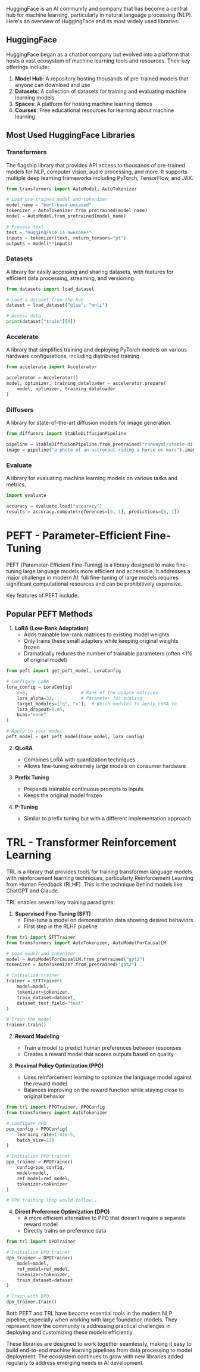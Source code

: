 HuggingFace is an AI community and company that has become a central hub for machine learning, particularly in natural language processing (NLP). Here's an overview of HuggingFace and its most widely used libraries:

## HuggingFace

HuggingFace began as a chatbot company but evolved into a platform that hosts a vast ecosystem of machine learning tools and resources. Their key offerings include:

1. **Model Hub**: A repository hosting thousands of pre-trained models that anyone can download and use
2. **Datasets**: A collection of datasets for training and evaluating machine learning models
3. **Spaces**: A platform for hosting machine learning demos
4. **Courses**: Free educational resources for learning about machine learning

## Most Used HuggingFace Libraries

### Transformers
The flagship library that provides API access to thousands of pre-trained models for NLP, computer vision, audio processing, and more. It supports multiple deep learning frameworks including PyTorch, TensorFlow, and JAX.

```python
from transformers import AutoModel, AutoTokenizer

# Load pre-trained model and tokenizer
model_name = "bert-base-uncased"
tokenizer = AutoTokenizer.from_pretrained(model_name)
model = AutoModel.from_pretrained(model_name)

# Process text
text = "HuggingFace is awesome!"
inputs = tokenizer(text, return_tensors="pt")
outputs = model(**inputs)
```

### Datasets
A library for easily accessing and sharing datasets, with features for efficient data processing, streaming, and versioning.

```python
from datasets import load_dataset

# Load a dataset from the hub
dataset = load_dataset("glue", "mnli")

# Access data
print(dataset["train"][0])
```

### Accelerate
A library that simplifies training and deploying PyTorch models on various hardware configurations, including distributed training.

```python
from accelerate import Accelerator

accelerator = Accelerator()
model, optimizer, training_dataloader = accelerator.prepare(
    model, optimizer, training_dataloader
)
```

### Diffusers
A library for state-of-the-art diffusion models for image generation.

```python
from diffusers import StableDiffusionPipeline

pipeline = StableDiffusionPipeline.from_pretrained("runwayml/stable-diffusion-v1-5")
image = pipeline("a photo of an astronaut riding a horse on mars").images[0]
```

### Evaluate
A library for evaluating machine learning models on various tasks and metrics.

```python
import evaluate

accuracy = evaluate.load("accuracy")
results = accuracy.compute(references=[0, 1], predictions=[0, 1])
```

# PEFT - Parameter-Efficient Fine-Tuning

PEFT (Parameter-Efficient Fine-Tuning) is a library designed to make fine-tuning large language models more efficient and accessible. It addresses a major challenge in modern AI: full fine-tuning of large models requires significant computational resources and can be prohibitively expensive.

Key features of PEFT include:

## Popular PEFT Methods

1. **LoRA (Low-Rank Adaptation)**
   - Adds trainable low-rank matrices to existing model weights
   - Only trains these small adapters while keeping original weights frozen
   - Dramatically reduces the number of trainable parameters (often <1% of original model)

```python
from peft import get_peft_model, LoraConfig

# Configure LoRA
lora_config = LoraConfig(
    r=8,                    # Rank of the update matrices
    lora_alpha=32,          # Parameter for scaling
    target_modules=["q", "v"],  # Which modules to apply LoRA to
    lora_dropout=0.05,
    bias="none"
)

# Apply to your model
peft_model = get_peft_model(base_model, lora_config)
```

2. **QLoRA**
   - Combines LoRA with quantization techniques
   - Allows fine-tuning extremely large models on consumer hardware

3. **Prefix Tuning**
   - Prepends trainable continuous prompts to inputs
   - Keeps the original model frozen

4. **P-Tuning**
   - Similar to prefix tuning but with a different implementation approach

# TRL - Transformer Reinforcement Learning

TRL is a library that provides tools for training transformer language models with reinforcement learning techniques, particularly Reinforcement Learning from Human Feedback (RLHF). This is the technique behind models like ChatGPT and Claude.

TRL enables several key training paradigms:

1. **Supervised Fine-Tuning (SFT)**
   - Fine-tune a model on demonstration data showing desired behaviors
   - First step in the RLHF pipeline

```python
from trl import SFTTrainer
from transformers import AutoTokenizer, AutoModelForCausalLM

# Load model and tokenizer
model = AutoModelForCausalLM.from_pretrained("gpt2")
tokenizer = AutoTokenizer.from_pretrained("gpt2")

# Initialize trainer
trainer = SFTTrainer(
    model=model,
    tokenizer=tokenizer,
    train_dataset=dataset,
    dataset_text_field="text"
)

# Train the model
trainer.train()
```

2. **Reward Modeling**
   - Train a model to predict human preferences between responses
   - Creates a reward model that scores outputs based on quality

3. **Proximal Policy Optimization (PPO)**
   - Uses reinforcement learning to optimize the language model against the reward model
   - Balances improving on the reward function while staying close to original behavior

```python
from trl import PPOTrainer, PPOConfig
from transformers import AutoTokenizer

# Configure PPO
ppo_config = PPOConfig(
    learning_rate=1.41e-5,
    batch_size=128
)

# Initialize PPO trainer
ppo_trainer = PPOTrainer(
    config=ppo_config,
    model=model,
    ref_model=ref_model,
    tokenizer=tokenizer
)

# PPO training loop would follow...
```

4. **Direct Preference Optimization (DPO)**
   - A more efficient alternative to PPO that doesn't require a separate reward model
   - Directly trains on preference data

```python
from trl import DPOTrainer

# Initialize DPO trainer
dpo_trainer = DPOTrainer(
    model=model,
    ref_model=ref_model,
    tokenizer=tokenizer,
    train_dataset=dataset
)

# Train with DPO
dpo_trainer.train()
```

Both PEFT and TRL have become essential tools in the modern NLP pipeline, especially when working with large foundation models. They represent how the community is addressing practical challenges in deploying and customizing these models efficiently.

These libraries are designed to work together seamlessly, making it easy to build end-to-end machine learning pipelines from data processing to model deployment. The ecosystem continues to grow with new libraries added regularly to address emerging needs in AI development.
